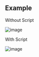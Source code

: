 ## Example

Without Script

![image](https://user-images.githubusercontent.com/87500503/168174582-14512add-553c-4ae4-8622-d23023c5324b.png)

With Script

![image](https://user-images.githubusercontent.com/87500503/168174503-dc78d5f9-2e7b-49b8-8e8f-d1abeae19498.png)

